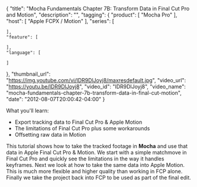 {
  "title": "Mocha Fundamentals Chapter 7B: Transform Data in Final Cut Pro and Motion",
  "description": "",
  "tagging": {
    "product": [
      "Mocha Pro"
    ],
    "host": [
      "Apple FCPX / Motion"
    ],
    "series": [

    ],
    "feature": [

    ],
    "language": [

    ]
  },
  "thumbnail_url": "https://img.youtube.com/vi/IDR9DlJoyj8/maxresdefault.jpg",
  "video_url": "https://youtu.be/IDR9DlJoyj8",
  "video_id": "IDR9DlJoyj8",
  "video_name": "mocha-fundamentals-chapter-7b-transform-data-in-final-cut-motion",
  "date": "2012-08-07T20:00:42-04:00"
}

What you'll learn:

  * Export tracking data to Final Cut Pro &amp; Apple Motion
  * The limitations of Final Cut Pro plus some workarounds
  * Offsetting raw data in Motion

This tutorial shows how to take the tracked footage in **Mocha** and use that
data in Apple Final Cut Pro &amp; Motion. We start with a simple matchmove in
Final Cut Pro and quickly see the limitations in the way it handles keyframes.
Next we look at how to take the same data into Apple Motion. This is much more
flexible and higher quality than working in FCP alone. Finally we take the
project back into FCP to be used as part of the final edit.


